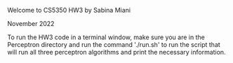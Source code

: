 Welcome to CS5350 HW3 by Sabina Miani 

November 2022 

To run the HW3 code in a terminal window, make sure you are in the Perceptron 
directory and run the command './run.sh' to run the script that will run all 
three perceptron algorithms and print the necessary information. 

